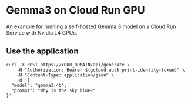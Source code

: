 # Gemma3 on Cloud Run GPU

An example for running a self-hosted [Gemma 3](https://ai.google.dev/gemma/docs/core) model on a Cloud Run Service with Nvidia L4 GPUs.

## Use the application

```shell
curl -X POST https://YOUR_DOMAIN/api/generate \
    -H "Authorization: Bearer $(gcloud auth print-identity-token)" \
    -H "Content-Type: application/json" \
    -d '{
  "model": "gemma3:4b",
  "prompt": "Why is the sky blue?"
}'
```

